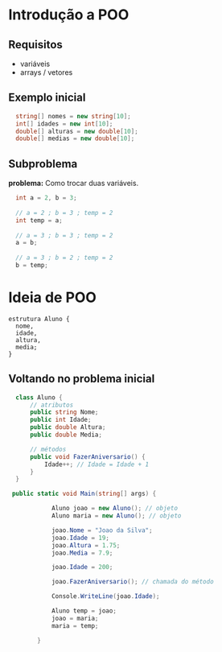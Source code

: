 # Introdução a POO

## Requisitos

* variáveis
* arrays / vetores

## Exemplo inicial

```c#
  string[] nomes = new string[10];
  int[] idades = new int[10];
  double[] alturas = new double[10];
  double[] medias = new double[10];
```

## Subproblema

**problema:** Como trocar duas variáveis.

```c#
  int a = 2, b = 3;
  
  // a = 2 ; b = 3 ; temp = 2
  int temp = a; 
  
  // a = 3 ; b = 3 ; temp = 2
  a = b; 
  
  // a = 3 ; b = 2 ; temp = 2
  b = temp;
```

# Ideia de POO

```
estrutura Aluno {
  nome,
  idade,
  altura,
  media;
}
```

## Voltando no problema inicial

```c#
  class Aluno { 
      // atributos
      public string Nome;
      public int Idade;
      public double Altura;
      public double Media;

      // métodos
      public void FazerAniversario() {
          Idade++; // Idade = Idade + 1
      }
  }
```

```c#
 public static void Main(string[] args) {

            Aluno joao = new Aluno(); // objeto
            Aluno maria = new Aluno(); // objeto

            joao.Nome = "Joao da Silva";
            joao.Idade = 19;
            joao.Altura = 1.75;
            joao.Media = 7.9;

            joao.Idade = 200;

            joao.FazerAniversario(); // chamada do método

            Console.WriteLine(joao.Idade);

            Aluno temp = joao;
            joao = maria;
            maria = temp;

        }
```